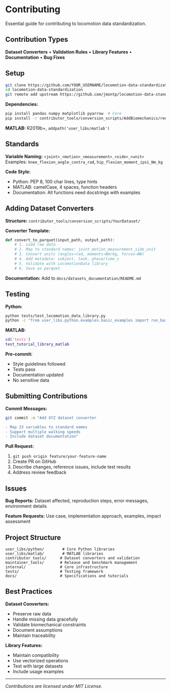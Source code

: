 # Contributing

Essential guide for contributing to locomotion data standardization.

## Contribution Types

**Dataset Converters** • **Validation Rules** • **Library Features** • **Documentation** • **Bug Fixes**

## Setup

```bash
git clone https://github.com/YOUR_USERNAME/locomotion-data-standardization.git
cd locomotion-data-standardization
git remote add upstream https://github.com/jmontp/locomotion-data-standardization.git
```

**Dependencies:**
```bash
pip install pandas numpy matplotlib pyarrow  # Core
pip install -r contributor_tools/conversion_scripts/AddBiomechanics/requirements.txt  # Optional
```

**MATLAB:** R2019b+, `addpath('user_libs/matlab')`

## Standards

**Variable Naming:** `<joint>_<motion>_<measurement>_<side>_<unit>`  
Examples: `knee_flexion_angle_contra_rad`, `hip_flexion_moment_ipsi_Nm_kg`

**Code Style:**
- Python: PEP 8, 100 char lines, type hints
- MATLAB: camelCase, 4 spaces, function headers
- Documentation: All functions need docstrings with examples

## Adding Dataset Converters

**Structure:** `contributor_tools/conversion_scripts/YourDataset/`

**Converter Template:**
```python
def convert_to_parquet(input_path, output_path):
    # 1. Load raw data
    # 2. Map to standard names: joint_motion_measurement_side_unit
    # 3. Convert units (angles→rad, moments→Nm/kg, forces→BW)
    # 4. Add metadata: subject, task, phase/time_s
    # 5. Validate with LocomotionData library
    # 6. Save as parquet
```

**Documentation:** Add to `docs/datasets_documentation/README.md`

## Testing

**Python:**
```bash
python tests/test_locomotion_data_library.py
python -c "from user_libs.python.examples.basic_examples import run_basic_example; run_basic_example()"
```

**MATLAB:**
```matlab
cd('tests')
test_tutorial_library_matlab
```

**Pre-commit:**
- Style guidelines followed
- Tests pass
- Documentation updated
- No sensitive data

## Submitting Contributions

**Commit Messages:**
```bash
git commit -m "Add XYZ dataset converter

- Map 23 variables to standard names
- Support multiple walking speeds  
- Include dataset documentation"
```

**Pull Request:**
1. `git push origin feature/your-feature-name`
2. Create PR on GitHub
3. Describe changes, reference issues, include test results
4. Address review feedback

## Issues

**Bug Reports:** Dataset affected, reproduction steps, error messages, environment details

**Feature Requests:** Use case, implementation approach, examples, impact assessment

## Project Structure

```
user_libs/python/        # Core Python libraries
user_libs/matlab/        # MATLAB libraries
contributor_tools/      # Dataset converters and validation
maintainer_tools/       # Release and benchmark management
internal/               # Core infrastructure
tests/                  # Testing framework
docs/                   # Specifications and tutorials
```

## Best Practices

**Dataset Converters:**
- Preserve raw data
- Handle missing data gracefully
- Validate biomechanical constraints
- Document assumptions
- Maintain traceability

**Library Features:**
- Maintain compatibility
- Use vectorized operations
- Test with large datasets
- Include usage examples

---

*Contributions are licensed under MIT License.*
